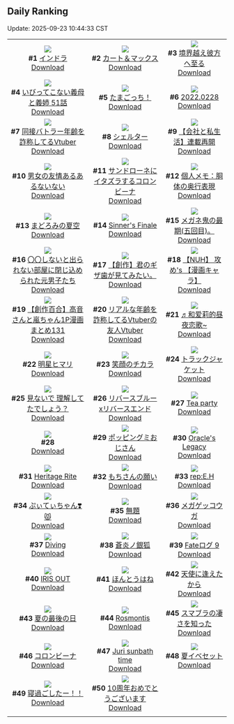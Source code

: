 ## Daily Ranking
Update: 2025-09-23 10:44:33 CST

|      |      |      |
| :----: | :----: | :----: |
| ![](https://i.pixiv.re/c/240x480/img-master/img/2025/09/20/00/00/21/135297130_p0_master1200.jpg)<br>**#1** [インドラ](https://www.pixiv.net/artworks/135297130)<br>[Download](https://i.pixiv.re/img-original/img/2025/09/20/00/00/21/135297130_p0.jpg) | ![](https://i.pixiv.re/c/240x480/img-master/img/2025/09/21/00/31/07/135339708_p0_master1200.jpg)<br>**#2** [カート＆マックス](https://www.pixiv.net/artworks/135339708)<br>[Download](https://i.pixiv.re/img-original/img/2025/09/21/00/31/07/135339708_p0.jpg) | ![](https://i.pixiv.re/c/240x480/img-master/img/2025/09/20/00/02/35/135297468_p0_master1200.jpg)<br>**#3** [境界越え彼方へ至る](https://www.pixiv.net/artworks/135297468)<br>[Download](https://i.pixiv.re/img-original/img/2025/09/20/00/02/35/135297468_p0.jpg) |
| ![](https://i.pixiv.re/c/240x480/img-master/img/2025/09/20/08/16/11/135308089_p0_master1200.jpg)<br>**#4** [いびってこない義母と義姉 51話](https://www.pixiv.net/artworks/135308089)<br>[Download](https://i.pixiv.re/img-original/img/2025/09/20/08/16/11/135308089_p0.jpg) | ![](https://i.pixiv.re/c/240x480/img-master/img/2025/09/21/00/16/43/135340861_p0_master1200.jpg)<br>**#5** [たまごっち！](https://www.pixiv.net/artworks/135340861)<br>[Download](https://i.pixiv.re/img-original/img/2025/09/21/00/16/43/135340861_p0.png) | ![](https://i.pixiv.re/c/240x480/img-master/img/2025/09/21/00/00/14/135339647_p0_master1200.jpg)<br>**#6** [2022.0228](https://www.pixiv.net/artworks/135339647)<br>[Download](https://i.pixiv.re/img-original/img/2025/09/21/00/00/14/135339647_p0.jpg) |
| ![](https://i.pixiv.re/c/240x480/img-master/img/2025/09/20/21/05/36/135331834_p0_master1200.jpg)<br>**#7** [同接バトラー年齢を詐称してるVtuber](https://www.pixiv.net/artworks/135331834)<br>[Download](https://i.pixiv.re/img-original/img/2025/09/20/21/05/36/135331834_p0.png) | ![](https://i.pixiv.re/c/240x480/img-master/img/2025/09/20/13/25/30/135315581_p0_master1200.jpg)<br>**#8** [シェルター](https://www.pixiv.net/artworks/135315581)<br>[Download](https://i.pixiv.re/img-original/img/2025/09/20/13/25/30/135315581_p0.png) | ![](https://i.pixiv.re/c/240x480/img-master/img/2025/09/21/15/32/58/135362838_p0_master1200.jpg)<br>**#9** [【会社と私生活】連載再開](https://www.pixiv.net/artworks/135362838)<br>[Download](https://i.pixiv.re/img-original/img/2025/09/21/15/32/58/135362838_p0.jpg) |
| ![](https://i.pixiv.re/c/240x480/img-master/img/2025/09/21/00/00/51/135339824_p0_master1200.jpg)<br>**#10** [男女の友情あるあるないない](https://www.pixiv.net/artworks/135339824)<br>[Download](https://i.pixiv.re/img-original/img/2025/09/21/00/00/51/135339824_p0.jpg) | ![](https://i.pixiv.re/c/240x480/img-master/img/2025/09/20/00/35/58/135299146_p0_master1200.jpg)<br>**#11** [サンドローネにイタズラするコロンビーナ](https://www.pixiv.net/artworks/135299146)<br>[Download](https://i.pixiv.re/img-original/img/2025/09/20/00/35/58/135299146_p0.png) | ![](https://i.pixiv.re/c/240x480/img-master/img/2025/09/20/06/00/14/135305873_p0_master1200.jpg)<br>**#12** [個人メモ：胴体の奥行表現](https://www.pixiv.net/artworks/135305873)<br>[Download](https://i.pixiv.re/img-original/img/2025/09/20/06/00/14/135305873_p0.jpg) |
| ![](https://i.pixiv.re/c/240x480/img-master/img/2025/09/20/00/00/30/135297180_p0_master1200.jpg)<br>**#13** [まどろみの夏空](https://www.pixiv.net/artworks/135297180)<br>[Download](https://i.pixiv.re/img-original/img/2025/09/20/00/00/30/135297180_p0.png) | ![](https://i.pixiv.re/c/240x480/img-master/img/2025/09/21/01/12/10/135343160_p0_master1200.jpg)<br>**#14** [Sinner's Finale](https://www.pixiv.net/artworks/135343160)<br>[Download](https://i.pixiv.re/img-original/img/2025/09/21/01/12/10/135343160_p0.png) | ![](https://i.pixiv.re/c/240x480/img-master/img/2025/09/20/17/16/16/135322276_p0_master1200.jpg)<br>**#15** [メガネ鬼の最期(五回目)。](https://www.pixiv.net/artworks/135322276)<br>[Download](https://i.pixiv.re/img-original/img/2025/09/20/17/16/16/135322276_p0.jpg) |
| ![](https://i.pixiv.re/c/240x480/img-master/img/2025/09/21/00/00/51/135339822_p0_master1200.jpg)<br>**#16** [〇〇しないと出られない部屋に閉じ込められた元男子たち](https://www.pixiv.net/artworks/135339822)<br>[Download](https://i.pixiv.re/img-original/img/2025/09/21/00/00/51/135339822_p0.jpg) | ![](https://i.pixiv.re/c/240x480/img-master/img/2025/09/20/00/03/03/135297513_p0_master1200.jpg)<br>**#17** [【創作】君のギザ歯が見てみたい。](https://www.pixiv.net/artworks/135297513)<br>[Download](https://i.pixiv.re/img-original/img/2025/09/20/00/03/03/135297513_p0.jpg) | ![](https://i.pixiv.re/c/240x480/img-master/img/2025/09/20/00/01/58/135297402_p0_master1200.jpg)<br>**#18** [【NUH】 攻め's 【漫画キャラ】](https://www.pixiv.net/artworks/135297402)<br>[Download](https://i.pixiv.re/img-original/img/2025/09/20/00/01/58/135297402_p0.jpg) |
| ![](https://i.pixiv.re/c/240x480/img-master/img/2025/09/20/00/02/22/135297447_p0_master1200.jpg)<br>**#19** [【創作百合】高音さんと嵐ちゃん1P漫画まとめ131](https://www.pixiv.net/artworks/135297447)<br>[Download](https://i.pixiv.re/img-original/img/2025/09/20/00/02/22/135297447_p0.jpg) | ![](https://i.pixiv.re/c/240x480/img-master/img/2025/09/21/21/03/56/135376257_p0_master1200.jpg)<br>**#20** [リアルな年齢を詐称してるVtuberの友人Vtuber](https://www.pixiv.net/artworks/135376257)<br>[Download](https://i.pixiv.re/img-original/img/2025/09/21/21/03/56/135376257_p0.png) | ![](https://i.pixiv.re/c/240x480/img-master/img/2025/09/20/13/31/39/135315772_p0_master1200.jpg)<br>**#21** [♬和爱莉的昼夜恋歌~](https://www.pixiv.net/artworks/135315772)<br>[Download](https://i.pixiv.re/img-original/img/2025/09/20/13/31/39/135315772_p0.jpg) |
| ![](https://i.pixiv.re/c/240x480/img-master/img/2025/09/20/00/00/18/135297113_p0_master1200.jpg)<br>**#22** [明星ヒマリ](https://www.pixiv.net/artworks/135297113)<br>[Download](https://i.pixiv.re/img-original/img/2025/09/20/00/00/18/135297113_p0.jpg) | ![](https://i.pixiv.re/c/240x480/img-master/img/2025/09/21/18/34/38/135369585_p0_master1200.jpg)<br>**#23** [笑顔のチカラ](https://www.pixiv.net/artworks/135369585)<br>[Download](https://i.pixiv.re/img-original/img/2025/09/21/18/34/38/135369585_p0.png) | ![](https://i.pixiv.re/c/240x480/img-master/img/2025/09/20/00/02/35/135297467_p0_master1200.jpg)<br>**#24** [トラックジャケット](https://www.pixiv.net/artworks/135297467)<br>[Download](https://i.pixiv.re/img-original/img/2025/09/20/00/02/35/135297467_p0.jpg) |
| ![](https://i.pixiv.re/c/240x480/img-master/img/2025/09/20/21/42/32/135333503_p0_master1200.jpg)<br>**#25** [見ないで 理解してたでしょう？](https://www.pixiv.net/artworks/135333503)<br>[Download](https://i.pixiv.re/img-original/img/2025/09/20/21/42/32/135333503_p0.png) | ![](https://i.pixiv.re/c/240x480/img-master/img/2025/09/21/00/00/19/135339680_p0_master1200.jpg)<br>**#26** [リバースブルーxリバースエンド](https://www.pixiv.net/artworks/135339680)<br>[Download](https://i.pixiv.re/img-original/img/2025/09/21/00/00/19/135339680_p0.png) | ![](https://i.pixiv.re/c/240x480/img-master/img/2025/09/20/21/23/37/135332657_p0_master1200.jpg)<br>**#27** [Tea party](https://www.pixiv.net/artworks/135332657)<br>[Download](https://i.pixiv.re/img-original/img/2025/09/20/21/23/37/135332657_p0.jpg) |
| ![](https://s.pximg.net/common/images/limit_unviewable_s.png)<br>**#28** [](https://www.pixiv.net/artworks/135325179)<br>[Download](https://s.pximg.net/common/images/limit_unviewable_s.png) | ![](https://i.pixiv.re/c/240x480/img-master/img/2025/09/20/22/51/37/135336643_p0_master1200.jpg)<br>**#29** [ポッピングミおじさん](https://www.pixiv.net/artworks/135336643)<br>[Download](https://i.pixiv.re/img-original/img/2025/09/20/22/51/37/135336643_p0.jpg) | ![](https://i.pixiv.re/c/240x480/img-master/img/2025/09/21/01/02/18/135342793_p0_master1200.jpg)<br>**#30** [Oracle's Legacy](https://www.pixiv.net/artworks/135342793)<br>[Download](https://i.pixiv.re/img-original/img/2025/09/21/01/02/18/135342793_p0.png) |
| ![](https://i.pixiv.re/c/240x480/img-master/img/2025/09/21/01/30/07/135343683_p0_master1200.jpg)<br>**#31** [Heritage Rite](https://www.pixiv.net/artworks/135343683)<br>[Download](https://i.pixiv.re/img-original/img/2025/09/21/01/30/07/135343683_p0.png) | ![](https://i.pixiv.re/c/240x480/img-master/img/2025/09/21/11/28/30/135355654_p0_master1200.jpg)<br>**#32** [もちさんの願い](https://www.pixiv.net/artworks/135355654)<br>[Download](https://i.pixiv.re/img-original/img/2025/09/21/11/28/30/135355654_p0.jpg) | ![](https://i.pixiv.re/c/240x480/img-master/img/2025/09/21/00/30/06/135341494_p0_master1200.jpg)<br>**#33** [rep:E.H](https://www.pixiv.net/artworks/135341494)<br>[Download](https://i.pixiv.re/img-original/img/2025/09/21/00/30/06/135341494_p0.png) |
| ![](https://i.pixiv.re/c/240x480/img-master/img/2025/09/20/00/24/55/135298653_p0_master1200.jpg)<br>**#34** [ぷぃてぃちゃん❣️😾](https://www.pixiv.net/artworks/135298653)<br>[Download](https://i.pixiv.re/img-original/img/2025/09/20/00/24/55/135298653_p0.jpg) | ![](https://i.pixiv.re/c/240x480/img-master/img/2025/09/20/00/00/11/135297062_p0_master1200.jpg)<br>**#35** [無題](https://www.pixiv.net/artworks/135297062)<br>[Download](https://i.pixiv.re/img-original/img/2025/09/20/00/00/11/135297062_p0.jpg) | ![](https://i.pixiv.re/c/240x480/img-master/img/2025/09/21/00/16/04/135340840_p0_master1200.jpg)<br>**#36** [メガゲッコウガ](https://www.pixiv.net/artworks/135340840)<br>[Download](https://i.pixiv.re/img-original/img/2025/09/21/00/16/04/135340840_p0.jpg) |
| ![](https://i.pixiv.re/c/240x480/img-master/img/2025/09/20/00/03/24/135297541_p0_master1200.jpg)<br>**#37** [Diving](https://www.pixiv.net/artworks/135297541)<br>[Download](https://i.pixiv.re/img-original/img/2025/09/20/00/03/24/135297541_p0.png) | ![](https://i.pixiv.re/c/240x480/img-master/img/2025/09/20/12/36/00/135314366_p0_master1200.jpg)<br>**#38** [蒼炎ノ銀狐](https://www.pixiv.net/artworks/135314366)<br>[Download](https://i.pixiv.re/img-original/img/2025/09/20/12/36/00/135314366_p0.jpg) | ![](https://i.pixiv.re/c/240x480/img-master/img/2025/09/20/00/04/08/135297603_p0_master1200.jpg)<br>**#39** [Fateログ 9](https://www.pixiv.net/artworks/135297603)<br>[Download](https://i.pixiv.re/img-original/img/2025/09/20/00/04/08/135297603_p0.jpg) |
| ![](https://i.pixiv.re/c/240x480/img-master/img/2025/09/20/01/17/32/135300622_p0_master1200.jpg)<br>**#40** [IRIS OUT](https://www.pixiv.net/artworks/135300622)<br>[Download](https://i.pixiv.re/img-original/img/2025/09/20/01/17/32/135300622_p0.jpg) | ![](https://i.pixiv.re/c/240x480/img-master/img/2025/09/20/18/36/02/135325346_p0_master1200.jpg)<br>**#41** [ほんとうはね](https://www.pixiv.net/artworks/135325346)<br>[Download](https://i.pixiv.re/img-original/img/2025/09/20/18/36/02/135325346_p0.jpg) | ![](https://i.pixiv.re/c/240x480/img-master/img/2025/09/20/22/44/24/135336330_p0_master1200.jpg)<br>**#42** [天使に逢えたから](https://www.pixiv.net/artworks/135336330)<br>[Download](https://i.pixiv.re/img-original/img/2025/09/20/22/44/24/135336330_p0.jpg) |
| ![](https://i.pixiv.re/c/240x480/img-master/img/2025/09/20/00/20/17/135298442_p0_master1200.jpg)<br>**#43** [夏の最後の日](https://www.pixiv.net/artworks/135298442)<br>[Download](https://i.pixiv.re/img-original/img/2025/09/20/00/20/17/135298442_p0.jpg) | ![](https://i.pixiv.re/c/240x480/img-master/img/2025/09/20/00/10/42/135298019_p0_master1200.jpg)<br>**#44** [Rosmontis](https://www.pixiv.net/artworks/135298019)<br>[Download](https://i.pixiv.re/img-original/img/2025/09/20/00/10/42/135298019_p0.jpg) | ![](https://i.pixiv.re/c/240x480/img-master/img/2025/09/20/16/52/25/135321504_p0_master1200.jpg)<br>**#45** [スマブラの凄さを知った](https://www.pixiv.net/artworks/135321504)<br>[Download](https://i.pixiv.re/img-original/img/2025/09/20/16/52/25/135321504_p0.jpg) |
| ![](https://i.pixiv.re/c/240x480/img-master/img/2025/09/20/03/46/15/135303972_p0_master1200.jpg)<br>**#46** [コロンビーナ](https://www.pixiv.net/artworks/135303972)<br>[Download](https://i.pixiv.re/img-original/img/2025/09/20/03/46/15/135303972_p0.png) | ![](https://i.pixiv.re/c/240x480/img-master/img/2025/09/20/02/47/29/135302887_p0_master1200.jpg)<br>**#47** [Juri sunbath time](https://www.pixiv.net/artworks/135302887)<br>[Download](https://i.pixiv.re/img-original/img/2025/09/20/02/47/29/135302887_p0.jpg) | ![](https://i.pixiv.re/c/240x480/img-master/img/2025/09/20/00/35/32/135299126_p0_master1200.jpg)<br>**#48** [夏イベセット](https://www.pixiv.net/artworks/135299126)<br>[Download](https://i.pixiv.re/img-original/img/2025/09/20/00/35/32/135299126_p0.png) |
| ![](https://i.pixiv.re/c/240x480/img-master/img/2025/09/21/00/40/21/135341948_p0_master1200.jpg)<br>**#49** [寝過ごしたー！！](https://www.pixiv.net/artworks/135341948)<br>[Download](https://i.pixiv.re/img-original/img/2025/09/21/00/40/21/135341948_p0.jpg) | ![](https://i.pixiv.re/c/240x480/img-master/img/2025/09/21/00/00/32/135339749_p0_master1200.jpg)<br>**#50** [10周年おめでとうございます](https://www.pixiv.net/artworks/135339749)<br>[Download](https://i.pixiv.re/img-original/img/2025/09/21/00/00/32/135339749_p0.jpg) |
|      |
